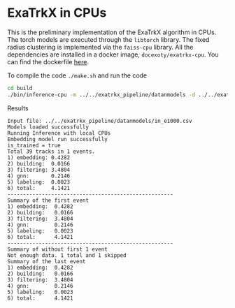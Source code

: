 # ExaTrkX in CPUs
This is the preliminary implementation of the ExaTrkX algorithm in CPUs.
The torch models are executed through the `libtorch` library. The fixed
radius clustering is implemented via the `faiss-cpu` library. All the dependencies
are installed in a docker image, `docexoty/exatrkx-cpu`. You can find the dockerfile
[here](https://github.com/xju2/dockers/blob/main/ML/exatrkx-cpu/Dockerfile).

To compile the code `./make.sh` and run the code
```bash
cd build
./bin/inference-cpu -m ../../exatrkx_pipeline/datanmodels -d ../../exatrkx_pipeline/datanmodels/in_e1000.csv
```

Results
```text
Input file: ../../exatrkx_pipeline/datanmodels/in_e1000.csv
Models loaded successfully
Running Inference with local CPUs
Embedding model run successfully
is_trained = true
Total 39 tracks in 1 events.
1) embedding: 0.4282
2) building:  0.0166
3) filtering: 3.4804
4) gnn:       0.2146
5) labeling:  0.0023
6) total:     4.1421
-----------------------------------------------------
Summary of the first event
1) embedding:  0.4282
2) building:   0.0166
3) filtering:  3.4804
4) gnn:        0.2146
5) labeling:   0.0023
6) total:      4.1421
-----------------------------------------------------
Summary of without first 1 event
Not enough data. 1 total and 1 skipped
Summary of the last event
1) embedding:  0.4282
2) building:   0.0166
3) filtering:  3.4804
4) gnn:        0.2146
5) labeling:   0.0023
6) total:      4.1421
```
